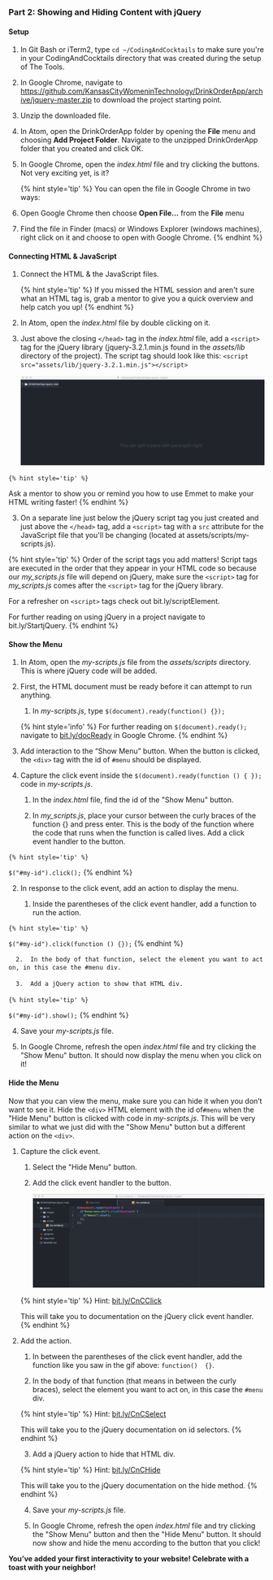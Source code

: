 ### Part 2: Showing and Hiding Content with jQuery

#### Setup

1.  In Git Bash or iTerm2, type `cd ~/CodingAndCocktails` to make sure you're in your CodingAndCocktails directory that was created during the setup of The Tools.

2. In Google Chrome, navigate to https://github.com/KansasCityWomeninTechnology/DrinkOrderApp/archive/jquery-master.zip to download the project starting point.

3. Unzip the downloaded file.

3. In Atom, open the DrinkOrderApp folder by opening the **File** menu and choosing **Add Project Folder**. Navigate to the unzipped DrinkOrderApp folder that you created and click OK.

4.  In Google Chrome, open the _index.html_ file and try clicking the buttons.  Not very exciting yet, is it?

    {% hint style='tip' %}
You can open the file in Google Chrome in two ways:

 1. Open Google Chrome then choose **Open File...** from the **File** menu
 2. Find the file in Finder (macs) or Windows Explorer (windows machines), right click on it and choose to open with Google Chrome.
    {% endhint %}

#### Connecting HTML & JavaScript

1. Connect the HTML & the JavaScript files.

    {% hint style='tip' %}
If you missed the HTML session and aren't sure what an HTML tag is, grab a mentor to give you a quick overview and help catch you up!
    {% endhint %}

  1.  In Atom, open the _index.html_ file by double clicking on it.  

  2. Just above the closing `</head>` tag in the _index.html_ file, add a `<script>` tag for the jQuery library (jquery-3.2.1.min.js found in the _assets/lib_ directory of the project). The script tag should look like this: `<script src="assets/lib/jquery-3.2.1.min.js"></script>`
  
      ![](/images/addScript.gif)
      
    {% hint style='tip' %}
Ask a mentor to show you or remind you how to use Emmet to make your HTML writing faster!
    {% endhint %}

   3. On a separate line just below the jQuery script tag you just created and just above the `</head>` tag, add a `<script>` tag with a `src` attribute for the JavaScript file that you'll be changing (located at assets/scripts/my-scripts.js).

   {% hint style='tip' %}
Order of the script tags you add matters! Script tags are executed in the order that they appear in your HTML code so because our _my_scripts.js_ file will depend on jQuery, make sure the `<script>` tag for _my_scripts.js_ comes after the `<script>` tag for the jQuery library.

For a refresher on `<script>` tags check out bit.ly/scriptElement.

For further reading on using jQuery in a project navigate to bit.ly/StartjQuery.
    {% endhint %}

#### Show the Menu
1.  In Atom, open the _my-scripts.js_ file from the _assets/scripts_ directory. This is where jQuery code will be added.

2.  First, the HTML document must be ready before it can attempt to run anything.  

    1. In _my-scripts.js_, type `$(document).ready(function() {});`

    {% hint style='info' %}
For further reading on `$(document).ready();` navigate to [bit.ly/docReady](http://bit.ly/docReady) in Google Chrome.
    {% endhint %}

3. Add interaction to the “Show Menu” button.  When the button is clicked, the `<div>` tag with the id of `#menu` should be displayed.

  1.  Capture the click event inside the `$(document).ready(function () { });` code in _my-scripts.js_.

      1.  In the _index.html_ file, find the id of the "Show Menu" button.

      2.  In _my_scripts.js_, place your cursor between the curly braces of the function {} and press enter.  This is the body of the function where the code that runs when the function is called lives.  Add a click event handler to the button.

    {% hint style='tip' %}
`$("#my-id").click();`
    {% endhint %}

  2.  In response to the click event, add an action to display the menu.

      1.  Inside the parentheses of the click event handler, add a function to run the action.

    {% hint style='tip' %}
`$("#my-id").click(function () {});`
    {% endhint %}

      2.  In the body of that function, select the element you want to act on, in this case the #menu div.

      3.  Add a jQuery action to show that HTML div.

    {% hint style='tip' %}
`$("#my-id").show();`
    {% endhint %}
    
4. Save your _my-scripts.js_ file.

5. In Google Chrome, refresh the open _index.html_ file and try clicking the "Show Menu" button.  It should now display the menu when you click on it!

#### Hide the Menu
Now that you can view the menu, make sure you can hide it when you don’t want to see it. Hide the `<div>` HTML element with the id of`#menu` when the "Hide Menu" button is clicked with code in _my-scripts.js_.  This will be very similar to what we just did with the "Show Menu" button but a different action on the `<div>`.

1.  Capture the click event.

    1.  Select the "Hide Menu" button.

    2.  Add the click event handler to the button.
    
        ![](/images/selectHideMenu.gif)
    
    {% hint style='tip' %}
    Hint: [bit.ly/CnCClick](http://bit.ly/CnCClick)

    This will take you to documentation on the jQuery click event handler.
    {% endhint %}

2.  Add the action.

    1.  In between the parentheses of the click event handler, add the function like you saw in the gif above: `function()  {}`.

    2.  In the body of that function (that means in between the curly braces), select the element you want to act on, in this case the `#menu` div.

    {% hint style='tip' %}
    Hint: [bit.ly/CnCSelect](http://bit.ly/CnCSelect)

    This will take you to the jQuery documentation on id selectors.
    {% endhint %}

    3.  Add a jQuery action to hide that HTML div.

    {% hint style='tip' %}
    Hint: [bit.ly/CnCHide](http://bit.ly/CnCHide)

    This will take you to the jQuery documentation on the hide method.
    {% endhint %}
    
    4. Save your _my-scripts.js_ file.

    5. In Google Chrome, refresh the open _index.html_ file and try clicking the "Show Menu" button and then the "Hide Menu" button.  It should now show and hide the menu according to the button that you click!

**You’ve added your first interactivity to your website! Celebrate with a toast with your neighbor!**
